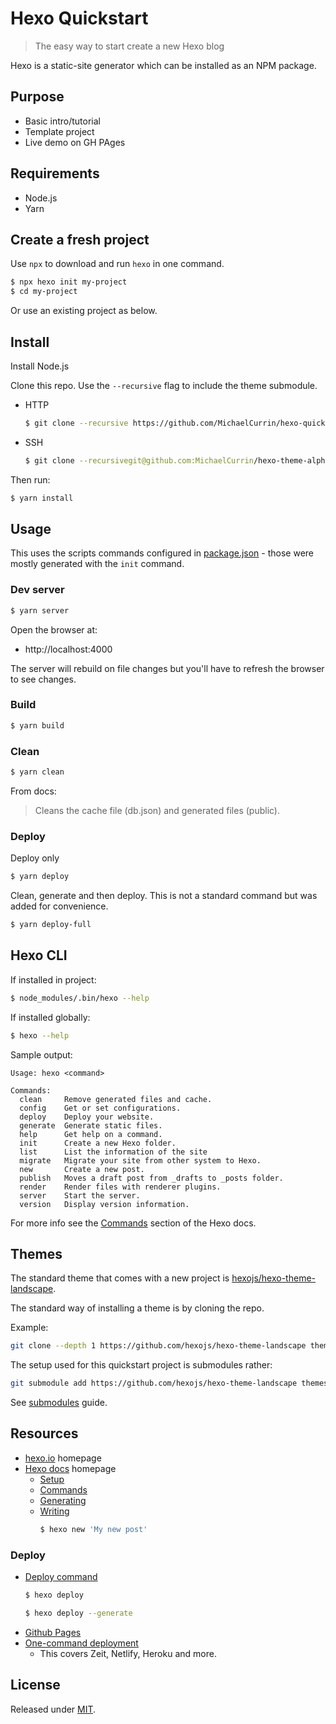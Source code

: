 # Hexo Quickstart
> The easy way to start create a new Hexo blog


Hexo is a static-site generator which can be installed as an NPM package.


## Purpose

- Basic intro/tutorial
- Template project
- Live demo on GH PAges



## Requirements

- Node.js
- Yarn


## Create a fresh project

Use `npx` to download and run `hexo` in one command.

```sh
$ npx hexo init my-project
$ cd my-project
```

Or use an existing project as below.


## Install

Install Node.js

Clone this repo. Use the `--recursive` flag to include the theme submodule.

- HTTP
    ```sh
    $ git clone --recursive https://github.com/MichaelCurrin/hexo-quickstart
    ```
- SSH
    ```sh
    $ git clone --recursivegit@github.com:MichaelCurrin/hexo-theme-alpha-dust.git
    ```

Then run:

```sh
$ yarn install
```


## Usage

This uses the scripts commands configured in [package.json](/package.json) - those were mostly generated with the `init` command.

### Dev server

```sh
$ yarn server
```

Open the browser at:

- http://localhost:4000

The server will rebuild on file changes but you'll have to refresh the browser to see changes.

### Build

```sh
$ yarn build
```

### Clean

```sh
$ yarn clean
```

From docs:

> Cleans the cache file (db.json) and generated files (public).

### Deploy

Deploy only

```sh
$ yarn deploy
```

Clean, generate and then deploy. This is not a standard command but was added for convenience.

```sh
$ yarn deploy-full
```


## Hexo CLI


If installed in project:

```sh
$ node_modules/.bin/hexo --help
```

If installed globally:

```sh
$ hexo --help
```

Sample output:

```
Usage: hexo <command>

Commands:
  clean     Remove generated files and cache.
  config    Get or set configurations.
  deploy    Deploy your website.
  generate  Generate static files.
  help      Get help on a command.
  init      Create a new Hexo folder.
  list      List the information of the site
  migrate   Migrate your site from other system to Hexo.
  new       Create a new post.
  publish   Moves a draft post from _drafts to _posts folder.
  render    Render files with renderer plugins.
  server    Start the server.
  version   Display version information.
```


For more info see the [Commands](https://hexo.io/docs/commands) section of the Hexo docs.


## Themes

The standard theme that comes with a new project is [hexojs/hexo-theme-landscape](https://github.com/hexojs/hexo-theme-landscape).

The standard way of installing a theme is by cloning the repo.

Example:

```sh
git clone --depth 1 https://github.com/hexojs/hexo-theme-landscape themes/landscape
```

The setup used for this quickstart project is submodules rather:

```sh
git submodule add https://github.com/hexojs/hexo-theme-landscape themes/landscape
```

See [submodules](https://gist.github.com/MichaelCurrin/38816f5a511b265eddaa60aa73362b04) guide.


## Resources

- [hexo.io](https://hexo.io/) homepage
- [Hexo docs](https://hexo.io/docs/) homepage
    - [Setup](https://hexo.io/docs/setup)
    - [Commands](https://hexo.io/docs/commands)
    - [Generating](https://hexo.io/docs/generating)
    - [Writing](https://hexo.io/docs/writing.html)
        ```sh
        $ hexo new 'My new post'
        ```

### Deploy

- [Deploy command](https://hexo.io/docs/commands#deploy)
    ```sh
    $ hexo deploy

    $ hexo deploy --generate
    ```
- [Github Pages](https://hexo.io/docs/github-pages)
- [One-command deployment](https://hexo.io/docs/one-command-deployment.html)
    - This covers Zeit, Netlify, Heroku and more.


## License

Released under [MIT](/LICENSE).
